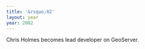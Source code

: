 ```yaml
---
title: '&rsquo;02'
layout: year
year: 2002
---
```



Chris Holmes becomes lead developer on GeoServer.